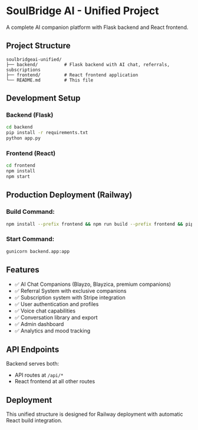 # SoulBridge AI - Unified Project

A complete AI companion platform with Flask backend and React frontend.

## Project Structure

```
soulbridgeai-unified/
├── backend/          # Flask backend with AI chat, referrals, subscriptions
├── frontend/         # React frontend application  
└── README.md         # This file
```

## Development Setup

### Backend (Flask)
```bash
cd backend
pip install -r requirements.txt
python app.py
```

### Frontend (React)  
```bash
cd frontend
npm install
npm start
```

## Production Deployment (Railway)

### Build Command:
```bash
npm install --prefix frontend && npm run build --prefix frontend && pip install -r backend/requirements.txt
```

### Start Command:
```bash
gunicorn backend.app:app
```

## Features

- ✅ AI Chat Companions (Blayzo, Blayzica, premium companions)
- ✅ Referral System with exclusive companions
- ✅ Subscription system with Stripe integration
- ✅ User authentication and profiles
- ✅ Voice chat capabilities
- ✅ Conversation library and export
- ✅ Admin dashboard
- ✅ Analytics and mood tracking

## API Endpoints

Backend serves both:
- API routes at `/api/*` 
- React frontend at all other routes

## Deployment

This unified structure is designed for Railway deployment with automatic React build integration.